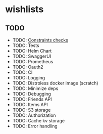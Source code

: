 # wishlists

## TODO

- TODO: [Constraints checks](https://github.com/launchbadge/realworld-axum-sqlx/blob/f1b25654773228297e35c292f357d33b7121a101/src/http/users.rs#L80)
- TODO: Tests
- TODO: Helm Chart
- TODO: SwaggerUI
- TODO: Prometheus
- TODO: Oauth2
- TODO: CI
- TODO: Logging
- TODO: Distroless docker image (scratch)
- TODO: Minimize deps
- TODO: Debugging
- TODO: Friends API
- TODO: Items API
- TODO: S3 storage
- TODO: Authorization
- TODO: Cache kv storage
- TODO: Error handling
